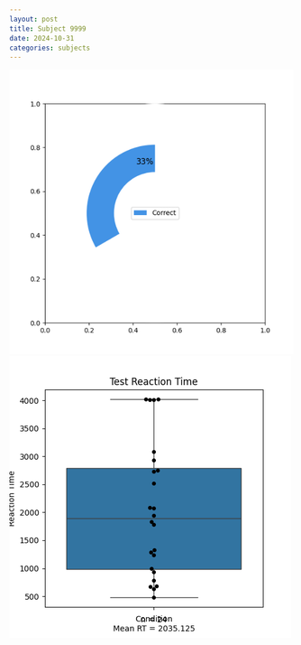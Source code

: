 ```yaml
---
layout: post
title: Subject 9999
date: 2024-10-31
categories: subjects
---
```


![](data/9999/run-21/9999_FN_acc_test.png)
![](data/9999/run-21/9999_FN_rt.png)
